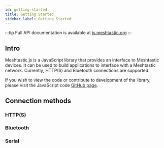 ```yaml
---
id: getting-started
title: Getting Started
sidebar_label: Getting Started
---
```


:::tip
Full API documentation is available at [js.meshtastic.org](https://js.meshtastic.org)
:::

## Intro

Meshtastic.js is a JavaScript library that provides an interface to Meshtastic devices. It can be used to build applications to interface with a Meshtastic network. Currently, HTTP(S) and Bluetooth connections are supported.

If you wish to view the code or contribute to development of the library, please visit the JavaScript code <a href="https://github.com/meshtastic/meshtastic.js">GitHub page</a>.

## Connection methods

### HTTP(S)

### Bluetooth

### Serial
